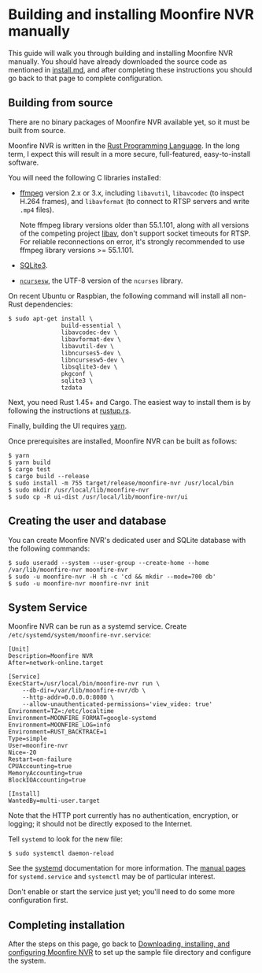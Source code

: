 # Building and installing Moonfire NVR manually

This guide will walk you through building and installing Moonfire NVR manually.
You should have already downloaded the source code as mentioned in
[install.md](install.md), and after completing these instructions you should go
back to that page to complete configuration.

## Building from source

There are no binary packages of Moonfire NVR available yet, so it must be built
from source.

Moonfire NVR is written in the [Rust Programming
Language](https://www.rust-lang.org/en-US/). In the long term, I expect this
will result in a more secure, full-featured, easy-to-install software.

You will need the following C libraries installed:

* [ffmpeg](http://ffmpeg.org/) version 2.x or 3.x, including `libavutil`,
  `libavcodec` (to inspect H.264 frames), and `libavformat` (to connect to RTSP
  servers and write `.mp4` files).

  Note ffmpeg library versions older than 55.1.101, along with all versions of
  the competing project [libav](http://libav.org), don't support socket
  timeouts for RTSP. For reliable reconnections on error, it's strongly
  recommended to use ffmpeg library versions >= 55.1.101.

* [SQLite3](https://www.sqlite.org/).

* [`ncursesw`](https://www.gnu.org/software/ncurses/), the UTF-8 version of
  the `ncurses` library.

On recent Ubuntu or Raspbian, the following command will install
all non-Rust dependencies:

```
$ sudo apt-get install \
               build-essential \
               libavcodec-dev \
               libavformat-dev \
               libavutil-dev \
               libncurses5-dev \
               libncursesw5-dev \
               libsqlite3-dev \
               pkgconf \
               sqlite3 \
               tzdata
```

Next, you need Rust 1.45+ and Cargo. The easiest way to install them is by
following the instructions at [rustup.rs](https://www.rustup.rs/).

Finally, building the UI requires [yarn](https://yarnpkg.com/en/).

Once prerequisites are installed, Moonfire NVR can be built as follows:

```
$ yarn
$ yarn build
$ cargo test
$ cargo build --release
$ sudo install -m 755 target/release/moonfire-nvr /usr/local/bin
$ sudo mkdir /usr/local/lib/moonfire-nvr
$ sudo cp -R ui-dist /usr/local/lib/moonfire-nvr/ui
```

## Creating the user and database

You can create Moonfire NVR's dedicated user and SQLite database with the
following commands:

```
$ sudo useradd --system --user-group --create-home --home /var/lib/moonfire-nvr moonfire-nvr
$ sudo -u moonfire-nvr -H sh -c 'cd && mkdir --mode=700 db'
$ sudo -u moonfire-nvr moonfire-nvr init
```

## System Service

Moonfire NVR can be run as a systemd service. Create
`/etc/systemd/system/moonfire-nvr.service`:

```
[Unit]
Description=Moonfire NVR
After=network-online.target

[Service]
ExecStart=/usr/local/bin/moonfire-nvr run \
    --db-dir=/var/lib/moonfire-nvr/db \
    --http-addr=0.0.0.0:8080 \
    --allow-unauthenticated-permissions='view_video: true'
Environment=TZ=:/etc/localtime
Environment=MOONFIRE_FORMAT=google-systemd
Environment=MOONFIRE_LOG=info
Environment=RUST_BACKTRACE=1
Type=simple
User=moonfire-nvr
Nice=-20
Restart=on-failure
CPUAccounting=true
MemoryAccounting=true
BlockIOAccounting=true

[Install]
WantedBy=multi-user.target
```

Note that the HTTP port currently has no authentication, encryption, or
logging; it should not be directly exposed to the Internet.

Tell `systemd` to look for the new file:

```
$ sudo systemctl daemon-reload
```

See the [systemd](http://www.freedesktop.org/wiki/Software/systemd/)
documentation for more information. The [manual
pages](http://www.freedesktop.org/software/systemd/man/) for `systemd.service`
and `systemctl` may be of particular interest.

Don't enable or start the service just yet; you'll need to do some more
configuration first.

## Completing installation

After the steps on this page, go back to [Downloading, installing, and
configuring Moonfire NVR](install.md) to set up the sample file directory and
configure the system.
